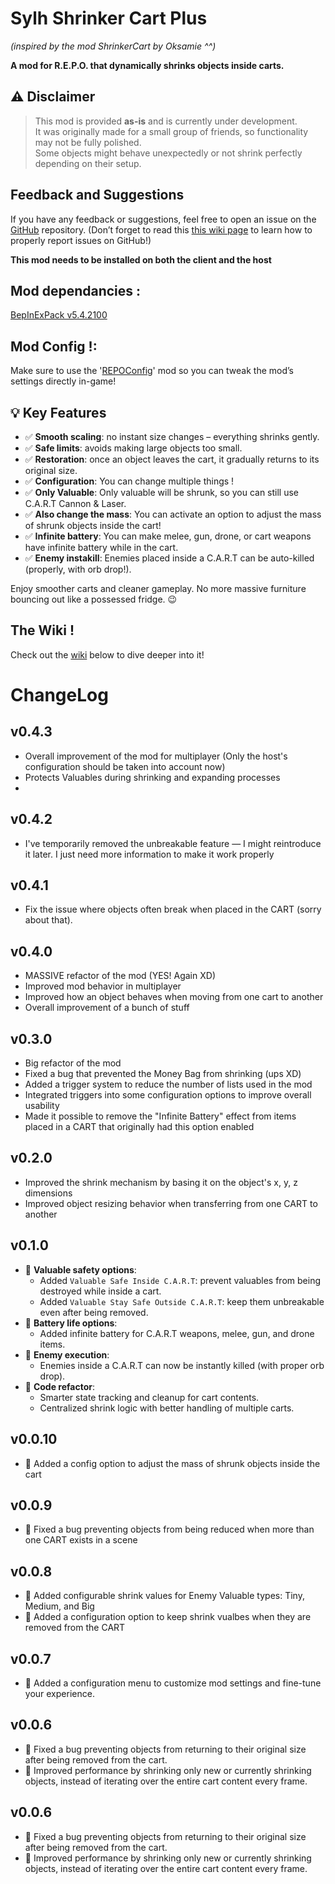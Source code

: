 # Sylh Shrinker Cart Plus 
*(inspired by the mod ShrinkerCart by Oksamie ^^)*

**A mod for R.E.P.O. that dynamically shrinks objects inside carts.**

## ⚠️ Disclaimer
> This mod is provided **as-is** and is currently under development.  
> It was originally made for a small group of friends, so functionality may not be fully polished.  
> Some objects might behave unexpectedly or not shrink perfectly depending on their setup.

## Feedback and Suggestions
If you have any feedback or suggestions, feel free to open an issue on the [GitHub](https://github.com/Voydahn/SylhShrinkerCartPlus.git) repository.
(Don’t forget to read this [this wiki page](https://thunderstore.io/c/repo/p/Sylhaance/SylhShrinkerCartPlus/wiki/3843-0-feedback-or-suggestions/) to learn how to properly report issues on GitHub!)

**This mod needs to be installed on both the client and the host**

## Mod dependancies : 
[BepInExPack v5.4.2100](https://thunderstore.io/c/repo/p/BepInEx/BepInExPack/)

## Mod Config !:
Make sure to use the '[REPOConfig](https://thunderstore.io/c/repo/p/nickklmao/REPOConfig/)' mod so you can tweak the mod’s settings directly in-game!

## 💡 Key Features
- ✅ **Smooth scaling**: no instant size changes – everything shrinks gently.
- ✅ **Safe limits**: avoids making large objects too small.
- ✅ **Restoration**: once an object leaves the cart, it gradually returns to its original size.
- ✅ **Configuration**: You can change multiple things !
- ✅ **Only Valuable**: Only valuable will be shrunk, so you can still use C.A.R.T Cannon & Laser.
- ✅ **Also change the mass**: You can activate an option to adjust the mass of shrunk objects inside the cart!
- ✅ **Infinite battery**: You can make melee, gun, drone, or cart weapons have infinite battery while in the cart.
- ✅ **Enemy instakill**: Enemies placed inside a C.A.R.T can be auto-killed (properly, with orb drop!).

Enjoy smoother carts and cleaner gameplay. No more massive furniture bouncing out like a possessed fridge. 😉

## The Wiki !
Check out the [wiki](https://thunderstore.io/c/repo/p/Sylhaance/SylhShrinkerCartPlus/wiki/) below to dive deeper into it!

# ChangeLog
## v0.4.3
- Overall improvement of the mod for multiplayer (Only the host's configuration should be taken into account now)
- Protects Valuables during shrinking and expanding processes
- 
## v0.4.2
- I've temporarily removed the unbreakable feature — I might reintroduce it later. I just need more information to make it work properly

## v0.4.1
- Fix the issue where objects often break when placed in the CART (sorry about that).

## v0.4.0
- MASSIVE refactor of the mod (YES! Again XD)
- Improved mod behavior in multiplayer
- Improved how an object behaves when moving from one cart to another
- Overall improvement of a bunch of stuff

## v0.3.0
- Big refactor of the mod
- Fixed a bug that prevented the Money Bag from shrinking (ups XD)
- Added a trigger system to reduce the number of lists used in the mod
- Integrated triggers into some configuration options to improve overall usability
- Made it possible to remove the "Infinite Battery" effect from items placed in a CART that originally had this option enabled

## v0.2.0
- Improved the shrink mechanism by basing it on the object's x, y, z dimensions
- Improved object resizing behavior when transferring from one CART to another

## v0.1.0
- 🚀 **Valuable safety options**:
  - Added `Valuable Safe Inside C.A.R.T`: prevent valuables from being destroyed while inside a cart.
  - Added `Valuable Stay Safe Outside C.A.R.T`: keep them unbreakable even after being removed.
- 🚀 **Battery life options**:
  - Added infinite battery for C.A.R.T weapons, melee, gun, and drone items.
- 🚀 **Enemy execution**:
  - Enemies inside a C.A.R.T can now be instantly killed (with proper orb drop).
- 🧠 **Code refactor**:
  - Smarter state tracking and cleanup for cart contents.
  - Centralized shrink logic with better handling of multiple carts.

## v0.0.10
- 🚀 Added a config option to adjust the mass of shrunk objects inside the cart

## v0.0.9
- 🐛 Fixed a bug preventing objects from being reduced when more than one CART exists in a scene

## v0.0.8
- 🚀 Added configurable shrink values for Enemy Valuable types: Tiny, Medium, and Big
- 🚀 Added a configuration option to keep shrink vualbes when they are removed from the CART

## v0.0.7
- 🚀 Added a configuration menu to customize mod settings and fine-tune your experience.

## v0.0.6
- 🐛 Fixed a bug preventing objects from returning to their original size after being removed from the cart.
- 🚀 Improved performance by shrinking only new or currently shrinking objects, instead of iterating over the entire cart content every frame.
## v0.0.6
- 🐛 Fixed a bug preventing objects from returning to their original size after being removed from the cart.
- 🚀 Improved performance by shrinking only new or currently shrinking objects, instead of iterating over the entire cart content every frame.
